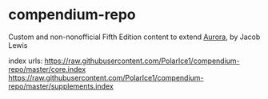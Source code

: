 # compendium-repo
Custom and non-nonofficial Fifth Edition content to extend [Aurora](https://aurorabuilder.com/), by Jacob Lewis

index urls: https://raw.githubusercontent.com/PolarIce1/compendium-repo/master/core.index
            https://raw.githubusercontent.com/PolarIce1/compendium-repo/master/supplements.index

